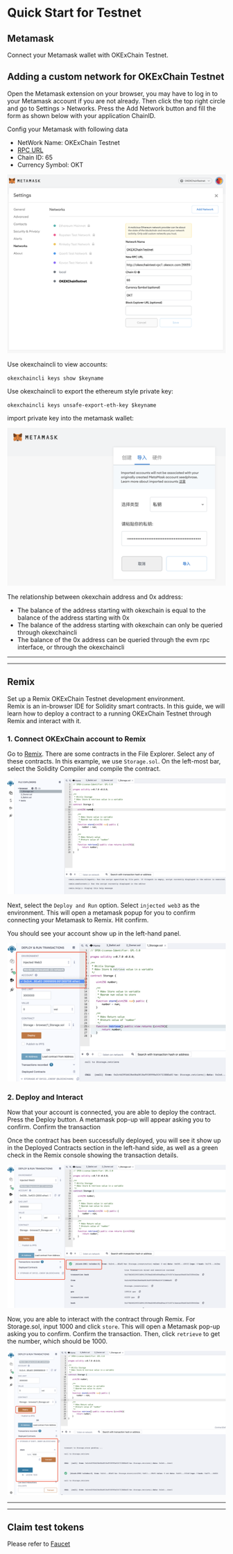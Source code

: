 # Quick Start for Testnet
## Metamask
Connect your Metamask wallet with OKExChain Testnet.
## Adding a custom network for OKExChain Testnet
Open the Metamask extension on your browser, you may have to log in to your Metamask account if you are not already. Then click the top right circle and go to Settings > Networks. Press the Add Network button and fill the form as shown below with your application ChainID.

Config your Metamask with following data   

- NetWork Name: OKExChain Testnet
- [RPC URL](blockchainDetail/rpc.html#testnet-chain-id-okexchain-65)
- Chain ID: 65
- Currency Symbol: OKT

![avatar](../img/metamask-01.jpg)

Use okexchaincli to view accounts:

`okexchaincli keys show $keyname`

Use okexchaincli to export the ethereum style private key:

`okexchaincli keys unsafe-export-eth-key $keyname`

import private key into the metamask wallet:

![avatar](../img/metamask-01-2.png)

The relationship between okexchain address and 0x address:

- The balance of the address starting with okexchain is equal to the balance of the address starting with 0x
- The balance of the address starting with okexchain can only be queried through okexchaincli
- The balance of the 0x address can be queried through the evm rpc interface, or through the okexchaincli

-------------------------------------------------------------
-------------------------------------------------------------
## Remix
Set up a Remix OKExChain Testnet development environment.    
Remix is an in-browser IDE for Solidity smart contracts. In this guide, we will learn how to deploy a contract to a running OKExChain Testnet through Remix and interact with it.   
### 1. Connect OKExChain account to Remix
Go to [Remix](http://remix.ethereum.org/). There are some contracts in the File Explorer. Select any of these contracts. In this example, we use `Storage.sol`. On the left-most bar, select the Solidity Compiler and compile the contract.


![avatar](../img/metamask-02.png)

Next, select the `Deploy and Run` option. Select `injected web3` as the environment. This will open a metamask popup for you to confirm connecting your Metamask to Remix. Hit confirm.

You should see your account show up in the left-hand panel.

![avatar](../img/metamask-03.png)


### 2. Deploy and Interact
Now that your account is connected, you are able to deploy the contract. Press the Deploy button. A metamask pop-up will appear asking you to confirm. Confirm the transaction   

Once the contract has been successfully deployed, you will see it show up in the Deployed Contracts section in the left-hand side, as well as a green check in the Remix console showing the transaction details.   

![avatar](../img/metamask-04.png)


Now, you are able to interact with the contract through Remix. For Storage.sol, input 1000 and click `store`. This will open a Metamask pop-up asking you to confirm. Confirm the transaction. Then, click `retrieve` to get the number, which should be 1000.

![avatar](../img/metamask-05.png)


-------------------------------------------------------------
-------------------------------------------------------------
## Claim test tokens
Please refer to [Faucet](https://www.okex.com/drawdex)
